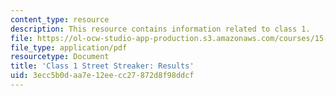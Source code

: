 ```yaml
---
content_type: resource
description: This resource contains information related to class 1.
file: https://ol-ocw-studio-app-production.s3.amazonaws.com/courses/15-067-competitive-decision-making-and-negotiation-spring-2011/3ecc5b0daa7e12eecc27872d8f98ddcf_MIT15_067S11_Cl1_St_Str_RE.pdf
file_type: application/pdf
resourcetype: Document
title: 'Class 1 Street Streaker: Results'
uid: 3ecc5b0d-aa7e-12ee-cc27-872d8f98ddcf
---
```

